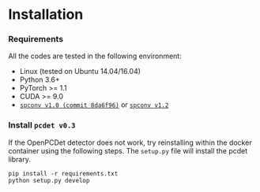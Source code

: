 # Installation

### Requirements
All the codes are tested in the following environment:
* Linux (tested on Ubuntu 14.04/16.04)
* Python 3.6+
* PyTorch >= 1.1
* CUDA >= 9.0
* [`spconv v1.0 (commit 8da6f96)`](https://github.com/traveller59/spconv/tree/8da6f967fb9a054d8870c3515b1b44eca2103634) or [`spconv v1.2`](https://github.com/traveller59/spconv)


### Install `pcdet v0.3`
If the OpenPCDet detector does not work, try reinstalling within the docker container using the following steps. The `setup.py` file will install the pcdet library.

```shell
pip install -r requirements.txt 
python setup.py develop
```
